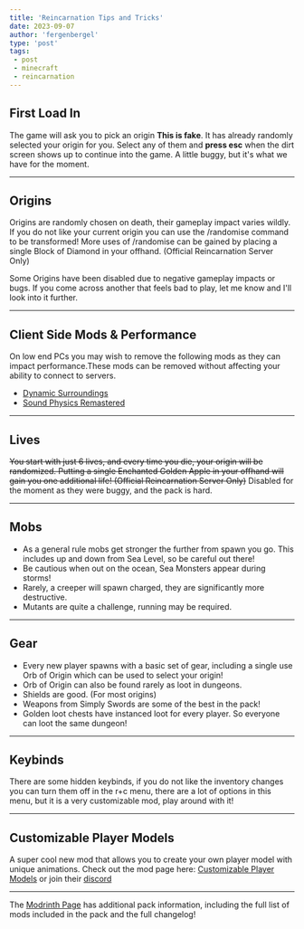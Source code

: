 ```yaml
---
title: 'Reincarnation Tips and Tricks'
date: 2023-09-07
author: 'fergenbergel'
type: 'post'
tags: 
 - post
 - minecraft
 - reincarnation
---
```


## First Load In
The game will ask you to pick an origin **This is fake**. It has already randomly selected your origin for you. Select any of them and **press esc** when the dirt screen shows up to continue into the game. A little buggy, but it's what we have for the moment.

---

## Origins
Origins are randomly chosen on death, their gameplay impact varies wildly. If you do not like your current origin you can use the /randomise command to be transformed! More uses of /randomise can be gained by placing a single Block of Diamond in your offhand. (Official Reincarnation Server Only)

Some Origins have been disabled due to negative gameplay impacts or bugs. If you come across another that feels bad to play, let me know and I'll look into it further.

---

## Client Side Mods & Performance
On low end PCs you may wish to remove the following mods as they can impact performance.These mods can be removed without affecting your ability to connect to servers.
- [Dynamic Surroundings](https://modrinth.com/mod/dynamicsurroundings_remasteredfabric)
- [Sound Physics Remastered](https://modrinth.com/mod/sound-physics-remastered)

---

## Lives
~~You start with just 6 lives, and every time you die, your origin will be randomized. Putting a single Enchanted Golden Apple in your offhand will gain you one additional life! (Official Reincarnation Server Only)~~
Disabled for the moment as they were buggy, and the pack is hard.

---

## Mobs
- As a general rule mobs get stronger the further from spawn you go. This includes up and down from Sea Level, so be careful out there!
- Be cautious when out on the ocean, Sea Monsters appear during storms!
- Rarely, a creeper will spawn charged, they are significantly more destructive.
- Mutants are quite a challenge, running may be required.

---

## Gear
- Every new player spawns with a basic set of gear, including a single use Orb of Origin which can be used to select your origin!
- Orb of Origin can also be found rarely as loot in dungeons.
- Shields are good. (For most origins)
- Weapons from Simply Swords are some of the best in the pack!
- Golden loot chests have instanced loot for every player. So everyone can loot the same dungeon!

---

## Keybinds
There are some hidden keybinds, if you do not like the inventory changes you can turn them off in the r+c menu, there are a lot of options in this menu, but it is a very customizable mod, play around with it!

---

## Customizable Player Models
A super cool new mod that allows you to create your own player model with unique animations. Check out the mod page here: [Customizable Player Models](https://modrinth.com/plugin/custom-player-models) or join their [discord](https://discord.com/invite/mKyXdEsMZD)

---

The [Modrinth Page](https://modrinth.com/modpack/aberrant-reincarnation) has additional pack information, including the full list of mods included in the pack and the full changelog!